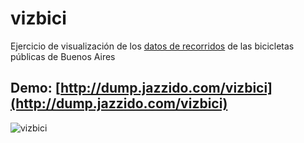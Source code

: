 vizbici
=======

Ejercicio de visualización de los [datos de recorridos](http://data.buenosaires.gob.ar/dataset/bicicletas-publicas) de las bicicletas públicas de Buenos Aires

## Demo: [http://dump.jazzido.com/vizbici](http://dump.jazzido.com/vizbici)

![vizbici](https://dl.dropboxusercontent.com/u/25582411/screenshot-vizbici-noborrar.png "VizBici")




